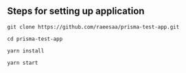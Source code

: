 ## Steps for setting up application

```
git clone https://github.com/raeesaa/prisma-test-app.git

cd prisma-test-app

yarn install

yarn start
```